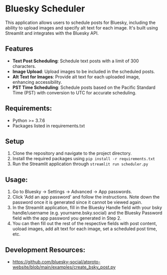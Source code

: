 # Bluesky Scheduler

This application allows users to schedule posts for Bluesky, including the ability to upload images and specify alt text for each image. It's built using Streamlit and integrates with the Bluesky API.

## Features

- **Text Post Scheduling**: Schedule text posts with a limit of 300 characters.
- **Image Upload**: Upload images to be included in the scheduled posts.
- **Alt Text for Images**: Provide alt text for each uploaded image, enhancing accessibility.
- **PST Time Scheduling**: Schedule posts based on the Pacific Standard Time (PST) with conversion to UTC for accurate scheduling.

## Requirements:
- Python >= 3.7.6
- Packages listed in requirements.txt

## Setup

1. Clone the repository and navigate to the project directory.
2. Install the required packages using ```pip install -r requirements.txt```
3. Run the Streamlit application through ```streamlit run scheduler.py```

## Usage:

1. Go to Bluesky -> Settings -> Advanced -> App passwords.
2. Click 'Add an app password' and follow the instructions. Note down the password once it is generated since it cannot be viewed again.
3. In the Streamlit application, fill in the Bluesky Handle field with your bsky handle/username (e.g. yourname.bsky.social) and the Bluesky Password field with the app password you generated in Step 2.
4. You can then fill out the rest of the respective fields with post content, uoload images, add alt text for each image, set a scheduled post time, etc.

## Development Resources:
- https://github.com/bluesky-social/atproto-website/blob/main/examples/create_bsky_post.py
